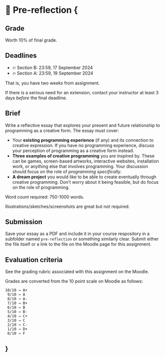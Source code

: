 # 🤔 Pre-reflection {

## Grade

Worth 10% of final grade.

## Deadlines

- 🔥 Section B: 23:59, 17 September 2024
- 🔥 Section A: 23:59, 19 September 2024

That is, you have two weeks from assignment.

If there is a serious need for an extension, contact your instructor at least 3 days *before* the final deadline.

## Brief

Write a reflective essay that explores your present and future relationship to programming as a creative form. The essay must cover:

- Your **existing programming experience** (if any) and its connection to creative expression. If you have no programming experience, discuss your perception of programming as a creative form instead.
- **Three examples of creative programming** you are inspired by. These can be games, screen-based artworks, interactive websites, installation work, or anything else that involves programming. Your discussion should focus on the role of *programming specifically*.
- **A dream project** you would like to be able to create eventually through creative programming. Don't worry about it being feasible, but do focus on the role of programming.

Word count required: 750-1000 words.

Illustrations/sketches/screenshots are great but not required.

## Submission

Save your essay as a PDF and include it in your course respository in a subfolder named `pre-reflection` or something similarly clear. Submit either the file itself or a link to the file on the Moodle page for this assignment.

## Evaluation criteria

See the grading rubric associated with this assignment on the Moodle.

Grades are converted from the 10 point scale on Moodle as follows:

```
10/10 → A+
 9/10 → A
 8/10 → A-
 7/10 → B+
 6/10 → B
 5/10 → B-
 4/10 → C+
 3/10 → C
 2/10 → C-
 1/10 → D+
 0/10 → F
```

## }